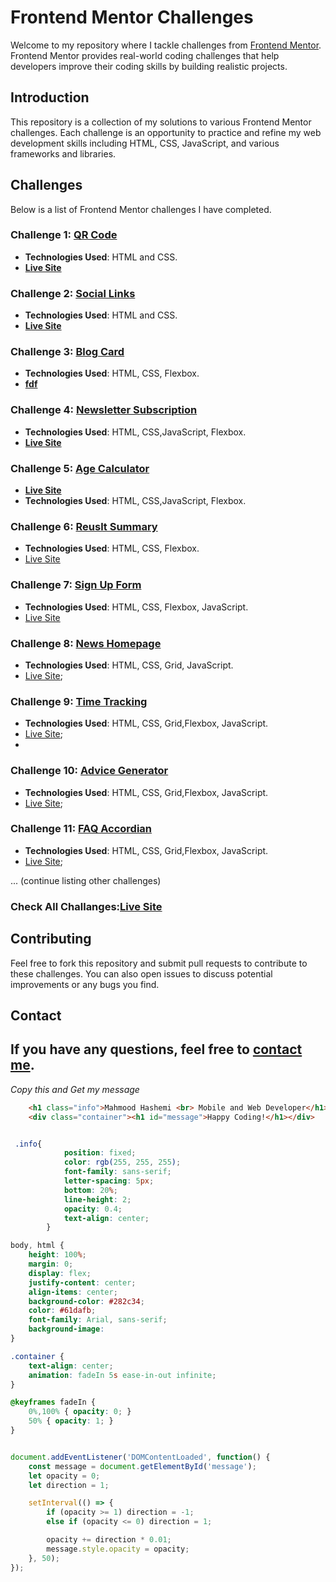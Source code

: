 # Frontend Mentor Challenges

Welcome to my repository where I tackle challenges from [Frontend Mentor](https://www.frontendmentor.io). Frontend Mentor provides real-world coding challenges that help developers improve their coding skills by building realistic projects.

## Introduction

This repository is a collection of my solutions to various Frontend Mentor challenges. Each challenge is an opportunity to practice and refine my web development skills including HTML, CSS, JavaScript, and various frameworks and libraries.

## Challenges

Below is a list of Frontend Mentor challenges I have completed.

### Challenge 1: [QR Code](https://github.com/MahmoodHashem/Mentor-Challanges/tree/main/QR%20code)

- **Technologies Used**: HTML and CSS.
- **[Live Site](https://mahmoodhashem.github.io/Mentor-Challanges/QR%20code/index.html)**

### Challenge 2: [Social Links](https://github.com/MahmoodHashem/Mentor-Challanges/tree/main/Social%20links%20profile)

- **Technologies Used**: HTML and CSS.
- **[Live Site](https://mahmoodhashem.github.io/Mentor-Challanges/Social%20links%20profile/index.html)**

### Challenge 3: [Blog Card](https://github.com/MahmoodHashem/Mentor-Challanges/tree/main/Blog%20card)

- **Technologies Used**: HTML, CSS, Flexbox.
- **[fdf](https://mahmoodhashem.github.io/Mentor-Challanges/Social%20links%20profile/index.html)**

### Challenge 4: [Newsletter Subscription](https://github.com/MahmoodHashem/Mentor-Challanges/tree/main/newsletter-sign-up-with-success-message-main)

- **Technologies Used**: HTML, CSS,JavaScript, Flexbox.
- **[Live Site](https://mahmoodhashem.github.io/Mentor-Challanges/newsletter-sign-up-with-success-message-main/newsletter-sign-up-with-success-message-main/index.html)**

### Challenge 5: [Age Calculator](https://github.com/MahmoodHashem/Mentor-Challanges/tree/main/age-calculator)

- **[Live Site](https://mahmoodhashem.github.io/Mentor-Challanges/age-calculator/index.html)**
- **Technologies Used**: HTML, CSS,JavaScript, Flexbox.

### Challenge 6: [Reuslt Summary](https://github.com/MahmoodHashem/Mentor-Challanges/tree/main/result-summary)

- **Technologies Used**: HTML, CSS, Flexbox.
- [Live Site](https://mahmoodhashem.github.io/Mentor-Challanges/result-summary/index.html)

### Challenge 7: [Sign Up Form](https://github.com/MahmoodHashem/Mentor-Challanges/tree/main/signup-form)

- **Technologies Used**: HTML, CSS, Flexbox, JavaScript.
- [Live Site](https://mahmoodhashem.github.io/Mentor-Challanges/signup-form/index.html)

### Challenge 8: [News Homepage](https://github.com/MahmoodHashem/Mentor-Challanges/tree/main/news-homepage-main)

- **Technologies Used**: HTML, CSS, Grid, JavaScript.
- [Live Site](https://mahmoodhashem.github.io/Mentor-Challanges/news-homepage-main/index.html);

### Challenge 9: [Time Tracking ](https://github.com/MahmoodHashem/Mentor-Challanges/tree/main/time-tracking)

- **Technologies Used**: HTML, CSS, Grid,Flexbox, JavaScript.
- [Live Site](https://mahmoodhashem.github.io/Mentor-Challanges/time-tracking/index.html);
- 

### Challenge 10: [Advice Generator](https://github.com/MahmoodHashem/Mentor-Challanges/tree/main/advice-generator)

- **Technologies Used**: HTML, CSS, Grid,Flexbox, JavaScript.
- [Live Site](https://mahmoodhashem.github.io/Mentor-Challanges/advice-generator/index.html);

### Challenge 11: [FAQ Accordian](https://github.com/MahmoodHashem/Mentor-Challanges/tree/main/faq-accordion)

- **Technologies Used**: HTML, CSS, Grid,Flexbox, JavaScript.
- [Live Site](https://mahmoodhashem.github.io/Mentor-Challanges/faq-accordion/index.html);

... (continue listing other challenges)

### Check All Challanges:[Live Site](https://mahmoodhashem.github.io/Mentor-Challanges/)

## Contributing

Feel free to fork this repository and submit pull requests to contribute to these challenges. You can also open issues to discuss potential improvements or any bugs you find.

## Contact

If you have any questions, feel free to [contact me](mailto:shmahmoodham143@gmail.com).
---------------------------------------------------

*Copy this and Get my message*

```HTML
    <h1 class="info">Mahmood Hashemi <br> Mobile and Web Developer</h1>
    <div class="container"><h1 id="message">Happy Coding!</h1></div>
```

```CSS

 .info{
            position: fixed;
            color: rgb(255, 255, 255);
            font-family: sans-serif;
            letter-spacing: 5px;
            bottom: 20%;
            line-height: 2;
            opacity: 0.4;
            text-align: center;
        }

body, html {
    height: 100%;
    margin: 0;
    display: flex;
    justify-content: center;
    align-items: center;
    background-color: #282c34;
    color: #61dafb;
    font-family: Arial, sans-serif;
    background-image: 
}

.container {
    text-align: center;
    animation: fadeIn 5s ease-in-out infinite;
}

@keyframes fadeIn {
    0%,100% { opacity: 0; }
    50% { opacity: 1; }
}
```

```JavaScript

document.addEventListener('DOMContentLoaded', function() {
    const message = document.getElementById('message');
    let opacity = 0;
    let direction = 1;

    setInterval(() => {
        if (opacity >= 1) direction = -1;
        else if (opacity <= 0) direction = 1;

        opacity += direction * 0.01;
        message.style.opacity = opacity;
    }, 50);
});

```
